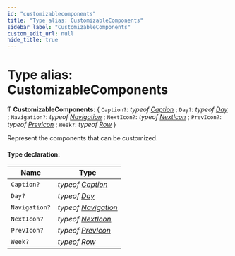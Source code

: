 ```yaml
---
id: "customizablecomponents"
title: "Type alias: CustomizableComponents"
sidebar_label: "CustomizableComponents"
custom_edit_url: null
hide_title: true
---
```


# Type alias: CustomizableComponents

Ƭ **CustomizableComponents**: { `Caption?`: *typeof* [*Caption*](../functions/caption.md) ; `Day?`: *typeof* [*Day*](../functions/day.md) ; `Navigation?`: *typeof* [*Navigation*](../functions/navigation.md) ; `NextIcon?`: *typeof* [*NextIcon*](../functions/nexticon.md) ; `PrevIcon?`: *typeof* [*PrevIcon*](../functions/previcon.md) ; `Week?`: *typeof* [*Row*](../functions/row.md)  }

Represent the components that can be customized.

#### Type declaration:

Name | Type |
------ | ------ |
`Caption?` | *typeof* [*Caption*](../functions/caption.md) |
`Day?` | *typeof* [*Day*](../functions/day.md) |
`Navigation?` | *typeof* [*Navigation*](../functions/navigation.md) |
`NextIcon?` | *typeof* [*NextIcon*](../functions/nexticon.md) |
`PrevIcon?` | *typeof* [*PrevIcon*](../functions/previcon.md) |
`Week?` | *typeof* [*Row*](../functions/row.md) |
